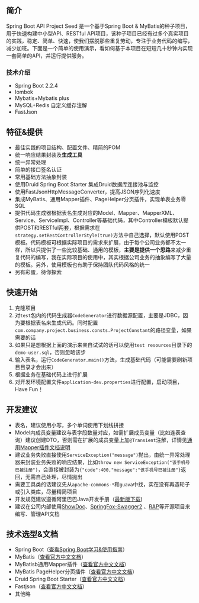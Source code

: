 ## 简介
Spring Boot API Project Seed 是一个基于Spring Boot & MyBatis的种子项目，用于快速构建中小型API、RESTful API项目，该种子项目已经有过多个真实项目的实践，稳定、简单、快速，使我们摆脱那些重复劳动，专注于业务代码的编写，减少加班。下面是一个简单的使用演示，看如何基于本项目在短短几十秒钟内实现一套简单的API，并运行提供服务。

### 技术介绍

- Spring Boot 2.2.4
- lombok
- Mybatis+Mybatis plus
- MySQL+Redis 自定义缓存注解
- FastJson


## 特征&提供
- 最佳实践的项目结构、配置文件、精简的POM
- 统一响应结果封装及**生成工具**
- 统一异常处理
- 简单的接口签名认证
- 常用基础方法抽象封装
- 使用Druid Spring Boot Starter 集成Druid数据库连接池与监控
- 使用FastJsonHttpMessageConverter，提高JSON序列化速度
- 集成MyBatis、通用Mapper插件、PageHelper分页插件，实现单表业务零SQL
- 提供代码生成器根据表名生成对应的Model、Mapper、MapperXML、Service、ServiceImpl、Controller等基础代码，其中Controller模板默认提供POST和RESTful两套，根据需求在```strategy.setRestControllerStyle(true)```方法中自己选择，默认使用POST模板。代码模板可根据实际项目的需求来扩展，由于每个公司业务都不太一样，所以只提供了一些比较基础、通用的模板，**主要是提供一个思路**来减少重复代码的编写，我在实际项目的使用中，其实根据公司业务的抽象编写了大量的模板。另外，使用模板也有助于保持团队代码风格的统一
- 另有彩蛋，待你探索

## 快速开始
1. 克隆项目
2. 对```test```包内的代码生成器```CodeGenerator```进行数据源配置，主要是JDBC，因为要根据表名来生成代码。同时配置`com.company.project.business.consts.ProjectConstant`的路径变量，如果需要的话
3. 如果只是想根据上面的演示来亲自试试的话可以使用```test resources```目录下的```demo-user.sql```，否则忽略该步
3. 输入表名，运行```CodeGenerator.main()```方法，生成基础代码（可能需要刷新项目目录才会出来）
4. 根据业务在基础代码上进行扩展
5. 对开发环境配置文件```application-dev.properties```进行配置，启动项目，Have Fun！

## 开发建议
- 表名，建议使用小写，多个单词使用下划线拼接
- Model内成员变量建议与表字段数量对应，如需扩展成员变量（比如连表查询）建议创建DTO，否则需在扩展的成员变量上加```@Transient```注解，详情见[通用Mapper插件文档说明](https://mapperhelper.github.io/docs/2.use/)
- 建议业务失败直接使用```ServiceException("message")```抛出，由统一异常处理器来封装业务失败的响应结果，比如```throw new ServiceException("该手机号已被注册")```，会直接被封装为```{"code":400,"message":"该手机号已被注册"}```返回，无需自己处理，尽情抛出
- 需要工具类的话建议先从```apache-commons-*```和```guava```中找，实在没有再造轮子或引入类库，尽量精简项目
- 开发规范建议遵循阿里巴巴Java开发手册（[最新版下载](https://github.com/alibaba/p3c))
- 建议在公司内部使用[ShowDoc](https://github.com/star7th/showdoc)、[SpringFox-Swagger2](https://github.com/springfox/springfox) 、[RAP](https://github.com/thx/RAP)等开源项目来编写、管理API文档

## 技术选型&文档
- Spring Boot（[查看Spring Boot学习&使用指南](http://www.jianshu.com/p/1a9fd8936bd8)）
- MyBatis（[查看官方中文文档](http://www.mybatis.org/mybatis-3/zh/index.html)）
- MyBatisb通用Mapper插件（[查看官方中文文档](https://mapperhelper.github.io/docs/)）
- MyBatis PageHelper分页插件（[查看官方中文文档](https://pagehelper.github.io/)）
- Druid Spring Boot Starter（[查看官方中文文档](https://github.com/alibaba/druid/tree/master/druid-spring-boot-starter/)）
- Fastjson（[查看官方中文文档](https://github.com/Alibaba/fastjson/wiki/%E9%A6%96%E9%A1%B5)）
- 其他略


